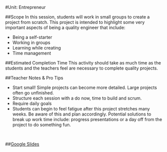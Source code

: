 #Unit: Entrepreneur

##Scope
In this session, students will work in small groups to create a project from scratch. This project is intended to highlight some very important aspects of being a quality engineer that include:

* Being a self-starter
* Working in groups
* Learning while creating
* Time management

##Estimated Completion Time
This activity should take as much time as the students and the teachers feel are necessary to complete quality projects.  

##Teacher Notes & Pro Tips
* Start small! Simple projects can become more detailed. Large projects often go unfinished.
* Structure each session with a do now, time to build and scrum.
* Require daily goals
* Students can begin to feel fatigue after this project stretches many weeks. Be aware of this and plan accordingly. Potential solutions to break up work time include: progress presentations or a day off from the project to do something fun. 

<br>


##[Google Slides](https://docs.google.com/presentation/d/18uuEJoXbyOwuS4DDdgy-59FEepqsZEbJZhJWwxNR_4Q/edit?usp=sharing)






